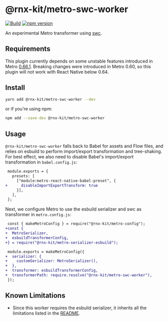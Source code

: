 # @rnx-kit/metro-swc-worker

[![Build](https://github.com/microsoft/rnx-kit/actions/workflows/build.yml/badge.svg)](https://github.com/microsoft/rnx-kit/actions/workflows/build.yml)
[![npm version](https://img.shields.io/npm/v/@rnx-kit/metro-swc-worker)](https://www.npmjs.com/package/@rnx-kit/metro-swc-worker)

An experimental Metro transformer using [swc](https://swc.rs/).

## Requirements

This plugin currently depends on some unstable features introduced in Metro
[0.66.1](https://github.com/facebook/metro/releases/tag/v0.66.1). Breaking
changes were introduced in Metro 0.60, so this plugin will not work with React
Native below 0.64.

## Install

```sh
yarn add @rnx-kit/metro-swc-worker --dev
```

or if you're using npm:

```sh
npm add --save-dev @rnx-kit/metro-swc-worker
```

## Usage

`@rnx-kit/metro-swc-worker` falls back to Babel for assets and Flow files, and
relies on esbuild to perform import/export transformation and tree-shaking. For
best effect, we also need to disable Babel's import/export transformation in
`babel.config.js`:

```diff
 module.exports = {
   presets: [
     ["module:metro-react-native-babel-preset", {
+      disableImportExportTransform: true
     }],
   ],
 };
```

Next, we configure Metro to use the esbuild serializer and swc as transformer in
`metro.config.js`:

```diff
 const { makeMetroConfig } = require("@rnx-kit/metro-config");
+const {
+  MetroSerializer,
+  esbuildTransformerConfig,
+} = require("@rnx-kit/metro-serializer-esbuild");

 module.exports = makeMetroConfig({
+  serializer: {
+    customSerializer: MetroSerializer(),
+  },
+  transformer: esbuildTransformerConfig,
+  transformerPath: require.resolve("@rnx-kit/metro-swc-worker"),
 });
```

## Known Limitations

- Since this worker requires the esbuild serializer, it inherits all the
  limitations listed in the
  [README](https://github.com/microsoft/rnx-kit/tree/main/packages/metro-serializer-esbuild#known-limitations).
